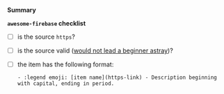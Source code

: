 <!-- describe your change -->
**Summary**

**`awesome-firebase` checklist**

- [ ] is the source `https`?
- [ ] is the source valid ([would not lead a beginner astray](../../contributing.md))?
- [ ] the item has the following format:

  ```
  - :legend emoji: [item name](https-link) - Description beginning with capital, ending in period.
  ```
